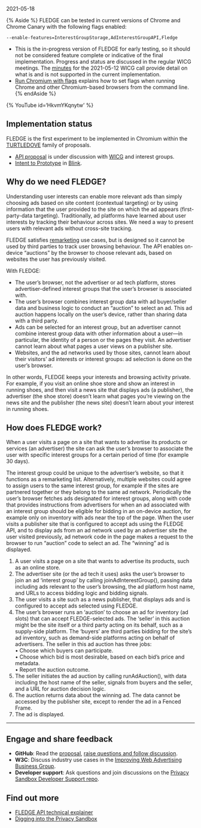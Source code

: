 2021-05-18

{% Aside %} FLEDGE can be tested in current versions of Chrome and Chrome Canary with the following flags enabled:

`--enable-features=InterestGroupStorage,AdInterestGroupAPI,Fledge`

-   This is the in-progress version of FLEDGE for early testing, so it should not be considered feature complete or indicative of the final implementation. Progress and status are discussed in the regular WICG meetings. The [minutes](https://github.com/WICG/turtledove/blob/main/meetings/2021-05-12-FLEDGE-call-minutes.md#agenda) for the 2021-05-12 WICG call provide detail on what is and is not supported in the current implementation.
-   [Run Chromium with flags](https://www.chromium.org/developers/how-tos/run-chromium-with-flags) explains how to set flags when running Chrome and other Chromium-based browsers from the command line. {% endAside %}

{% YouTube id=‘HkvmYKqnytw’ %}

Implementation status
---------------------

FLEDGE is the first experiment to be implemented in Chromium within the [TURTLEDOVE](https://github.com/WICG/turtledove) family of proposals.

-   [API proposal](https://github.com/WICG/turtledove/blob/master/FLEDGE.md) is under discussion with [WICG](https://www.w3.org/community/wicg/) and interest groups.
-   [Intent to Prototype](https://groups.google.com/a/chromium.org/g/blink-dev/c/w9hm8eQCmNI) in [Blink](https://www.chromium.org/blink).

Why do we need FLEDGE?
----------------------

Understanding user interests can enable more relevant ads than simply choosing ads based on site content (contextual targeting) or by using information that the user provided to the site on which the ad appears (first-party-data targeting). Traditionally, ad platforms have learned about user interests by tracking their behaviour across sites. We need a way to present users with relevant ads without cross-site tracking.

FLEDGE satisfies [remarketing](/privacy-sandbox/glossary/#remarketing) use cases, but is designed so it cannot be used by third parties to track user browsing behaviour. The API enables on-device “auctions” by the browser to choose relevant ads, based on websites the user has previously visited.

With FLEDGE:

-   The user’s browser, not the advertiser or ad tech platform, stores advertiser-defined interest groups that the user’s browser is associated with.
-   The user’s browser combines interest group data with ad buyer/seller data and business logic to conduct an “auction” to select an ad. This ad auction happens locally on the user’s device, rather than sharing data with a third party.
-   Ads can be selected for an interest group, but an advertiser cannot combine interest group data with other information about a user—in particular, the identity of a person or the pages they visit. An advertiser cannot learn about what pages a user views on a publisher site.
-   Websites, and the ad networks used by those sites, cannot learn about their visitors’ ad interests or interest groups: ad selection is done on the user’s browser.

In other words, FLEDGE keeps your interests and browsing activity private. For example, if you visit an online shoe store and show an interest in running shoes, and then visit a news site that displays ads (a publisher), the advertiser (the shoe store) doesn’t learn what pages you’re viewing on the news site and the publisher (the news site) doesn’t learn about your interest in running shoes.

How does FLEDGE work?
---------------------

When a user visits a page on a site that wants to advertise its products or services (an advertiser) the site can ask the user’s browser to associate the user with specific interest groups for a certain period of time (for example 30 days).

The interest group could be unique to the advertiser’s website, so that it functions as a remarketing list. Alternatively, multiple websites could agree to assign users to the same interest group, for example if the sites are partnered together or they belong to the same ad network. Periodically the user’s browser fetches ads designated for interest groups, along with code that provides instructions from advertisers for when an ad associated with an interest group should be eligible for bidding in an on-device auction, for example only on inventory with ads near the top of the page. When the user visits a publisher site that is configured to accept ads using the FLEDGE API, and to display ads from an ad network used by an advertiser site the user visited previously, ad network code in the page makes a request to the browser to run “auction” code to select an ad. The “winning” ad is displayed.

1.  A user visits a page on a site that wants to advertise its products, such as an online store.
2.  The advertiser site (or the ad tech it uses) asks the user’s browser to join an ad ‘interest group’ by calling joinAdInterestGroup(), passing data including ads relevant to the user’s browsing, the ad platform host name, and URLs to access bidding logic and bidding signals.
3.  The user visits a site such as a news publisher, that displays ads and is configured to accept ads selected using FLEDGE.
4.  The user’s browser runs an ‘auction’ to choose an ad for inventory (ad slots) that can accept FLEDGE-selected ads. The ‘seller’ in this auction might be the site itself or a third party acting on its behalf, such as a supply-side platform. The ‘buyers’ are third parties bidding for the site’s ad inventory, such as demand-side platforms acting on behalf of advertisers. The seller in this ad auction has three jobs:  
    • Choose which buyers can participate.  
    • Choose which bid is most desirable, based on each bid’s price and metadata.  
    • Report the auction outcome.  
5.  The seller initiates the ad auction by calling runAdAuction(), with data including the host name of the seller, signals from buyers and the seller, and a URL for auction decision logic.
6.  The auction returns data about the winning ad. The data cannot be accessed by the publisher site, except to render the ad in a Fenced Frame.
7.  The ad is displayed.

------------------------------------------------------------------------

Engage and share feedback
-------------------------

-   **GitHub**: Read the [proposal](https://github.com/WICG/turtledove/blob/master/FLEDGE.md), [raise questions and follow discussion](https://github.com/WICG/turtledove/issues).
-   **W3C**: Discuss industry use cases in the [Improving Web Advertising Business Group](https://www.w3.org/community/web-adv/participants).
-   **Developer support**: Ask questions and join discussions on the [Privacy Sandbox Developer Support repo](https://github.com/GoogleChromeLabs/privacy-sandbox-dev-support).

Find out more
-------------

-   [FLEDGE API technical explainer](https://github.com/WICG/turtledove/blob/master/FLEDGE.md)
-   [Digging into the Privacy Sandbox](https://web.dev/digging-into-the-privacy-sandbox)
